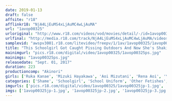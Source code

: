 ```yaml
---
date: 2019-01-13
draft: false
affsite: "r18"
afflinkr18: "NjA4LjEuMS4xLjAuMC4wLjAuMA"
url: "1avop00325"
urloriginal: "http://www.r18.com/videos/vod/movies/detail/-/id=1avop00325"
urlfinal: "http://media.r18.com/track/NjA4LjEuMS4xLjAuMC4wLjAuMA/videos/vod/movies/detail/-/id=1avop00325"
samplevid: "awspv3001.r18.com/litevideo/freepv/1/1av/1avop00325/1avop00325_dmb_w.mp4"
title: "This Schoolgirl Got Caught Pissing Outdoors And Now She's Shaking Her Tight Ass In A Big Public Fuck"
mainimgurl: "pics.r18.com/digital/video/1avop00325/1avop00325ps.jpg"
mainimgs: "1avop00325ps.jpg"
releasedate: "Sept. 01, 2017"
duration: 223
productioncomp: "Akinori"
girls: ['Ruka Kanae', 'Mizuki Hayakawa', 'Aoi Mizutani', 'Rena Aoi', 'Yuzu Kitagawa', 'Rumi Haruno']
categories: ['Shame', 'Schoolgirl', 'School Uniform', 'Other Fetishes', 'Urination', 'Hi-Def', 'AV OPEN 2017 Fetish Category']
imgurls: ['pics.r18.com/digital/video/1avop00325/1avop00325jp-1.jpg', 'pics.r18.com/digital/video/1avop00325/1avop00325jp-2.jpg', 'pics.r18.com/digital/video/1avop00325/1avop00325jp-3.jpg', 'pics.r18.com/digital/video/1avop00325/1avop00325jp-4.jpg', 'pics.r18.com/digital/video/1avop00325/1avop00325jp-5.jpg', 'pics.r18.com/digital/video/1avop00325/1avop00325jp-6.jpg', 'pics.r18.com/digital/video/1avop00325/1avop00325jp-7.jpg', 'pics.r18.com/digital/video/1avop00325/1avop00325jp-8.jpg', 'pics.r18.com/digital/video/1avop00325/1avop00325jp-9.jpg', 'pics.r18.com/digital/video/1avop00325/1avop00325jp-10.jpg', 'pics.r18.com/digital/video/1avop00325/1avop00325jp-11.jpg', 'pics.r18.com/digital/video/1avop00325/1avop00325jp-12.jpg', 'pics.r18.com/digital/video/1avop00325/1avop00325jp-13.jpg', 'pics.r18.com/digital/video/1avop00325/1avop00325jp-14.jpg', 'pics.r18.com/digital/video/1avop00325/1avop00325jp-15.jpg', 'pics.r18.com/digital/video/1avop00325/1avop00325jp-16.jpg', 'pics.r18.com/digital/video/1avop00325/1avop00325jp-17.jpg', 'pics.r18.com/digital/video/1avop00325/1avop00325jp-18.jpg', 'pics.r18.com/digital/video/1avop00325/1avop00325jp-19.jpg', 'pics.r18.com/digital/video/1avop00325/1avop00325jp-20.jpg']
imgs: ['1avop00325jp-1.jpg', '1avop00325jp-2.jpg', '1avop00325jp-3.jpg', '1avop00325jp-4.jpg', '1avop00325jp-5.jpg', '1avop00325jp-6.jpg', '1avop00325jp-7.jpg', '1avop00325jp-8.jpg', '1avop00325jp-9.jpg', '1avop00325jp-10.jpg', '1avop00325jp-11.jpg', '1avop00325jp-12.jpg', '1avop00325jp-13.jpg', '1avop00325jp-14.jpg', '1avop00325jp-15.jpg', '1avop00325jp-16.jpg', '1avop00325jp-17.jpg', '1avop00325jp-18.jpg', '1avop00325jp-19.jpg', '1avop00325jp-20.jpg']
---
```


